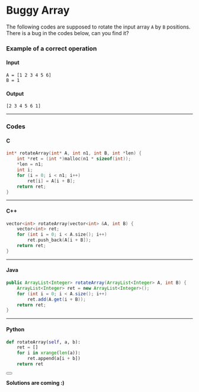 # Buggy Array

The following codes are supposed to rotate the input array `A` by `B` positions.
There is a bug in the codes below, can you find it?

### Example of a correct operation

#### Input
```
A = [1 2 3 4 5 6]
B = 1
```

#### Output
```
[2 3 4 5 6 1]
```

---

### Codes

#### C

```c
int* rotateArray(int* A, int n1, int B, int *len) {
	int *ret = (int *)malloc(n1 * sizeof(int));
	*len = n1;
	int i;
	for (i = 0; i < n1; i++) 
	    ret[i] = A[i + B];
	return ret;
}
```

---

#### C++

``` c++
vector<int> rotateArray(vector<int> &A, int B) {
	vector<int> ret; 
	for (int i = 0; i < A.size(); i++)
		ret.push_back(A[i + B]);
	return ret; 
}
```

---

#### Java

``` java
public ArrayList<Integer> rotateArray(ArrayList<Integer> A, int B) {
	ArrayList<Integer> ret = new ArrayList<Integer>();
	for (int i = 0; i < A.size(); i++)
		ret.add(A.get(i + B));
	return ret;
}
```

---

#### Python

``` python
def rotateArray(self, a, b):
    ret = []
    for i in xrange(len(a)):
        ret.append(a[i + b])
    return ret
```

<button class="section" target="solution" show="Show solution" hide="Hide solution"></button>

<!--sec data-title="Solution" data-id="solution" data-show=false ces-->
**Solutions are coming :)**
<!--endsec-->
